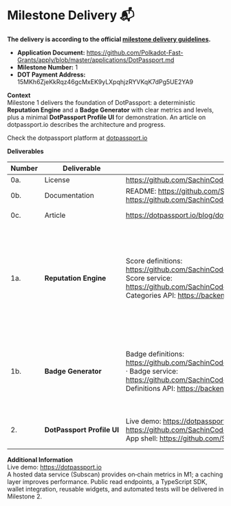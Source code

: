 # Milestone Delivery 📬

**The delivery is according to the official [milestone delivery guidelines](https://github.com/Polkadot-Fast-Grants/delivery/blob/master/delivery-guidelines.md).**  

* **Application Document:** https://github.com/Polkadot-Fast-Grants/apply/blob/master/applications/DotPassport.md  
* **Milestone Number:** 1  
* **DOT Payment Address:** 15MKh6ZjeKkRqz46gcMxEK9yLXpqhjzRYVKqK7dPg5UE2YA9  

**Context**  
Milestone 1 delivers the foundation of DotPassport: a deterministic **Reputation Engine** and a **Badge Generator** with clear metrics and levels, plus a minimal **DotPassport Profile UI** for demonstration.  An article on dotpassport.io describes the architecture and progress.

Check the dotpassport platform at [dotpassport.io](https://dotpassport.io)

**Deliverables**

| Number | Deliverable | Link | Notes |
| --- | --- | --- | --- |
| 0a. | License | https://github.com/SachinCoder1/DotPassport/blob/4467786d12465be1273f2b441ba6d70a32932faf/LICENSE | MIT |
| 0b. | Documentation | README: https://github.com/SachinCoder1/DotPassport/blob/4467786d12465be1273f2b441ba6d70a32932faf/README.md · OpenAPI: https://github.com/SachinCoder1/DotPassport/blob/4467786d12465be1273f2b441ba6d70a32932faf/backend/docs/openapi.yaml | Setup, environment variables, and API endpoints |
| 0c. | Article | https://dotpassport.io/blog/dotpassport-m1 | Milestone 1 overview published on dotpassport.io |
| 1a. | **Reputation Engine** | Score definitions: https://github.com/SachinCoder1/DotPassport/blob/4467786d12465be1273f2b441ba6d70a32932faf/backend/src/service/score/scoreDefinitions.ts · Score service: https://github.com/SachinCoder1/DotPassport/blob/4467786d12465be1273f2b441ba6d70a32932faf/backend/src/service/score/index.ts · Categories API: https://backend.dotpassport.io/api/v1/score/categories | Calculates reputation by summing category scores (longevity, tx count/volume, modules, governance, staking, token diversity, NFTs, extrinsic depth).  Category definitions include reasons, thresholds, and advice—for example, the **Account Longevity** category tiers from “Brand New” to “Veteran”:contentReference[oaicite:0]{index=0} and the **Transaction Count** tiers from “None” to “Transaction Master”:contentReference[oaicite:1]{index=1}.  Full category details are available via the `/score/categories` API. |
| 1b. | **Badge Generator** | Badge definitions: https://github.com/SachinCoder1/DotPassport/blob/4467786d12465be1273f2b441ba6d70a32932faf/backend/src/service/badge/badgeDefinitions.ts · Badge service: https://github.com/SachinCoder1/DotPassport/blob/4467786d12465be1273f2b441ba6d70a32932faf/backend/src/service/badge/index.ts · Definitions API: https://backend.dotpassport.io/api/v1/badge/definitions | Static badge catalog with levels based on metrics (e.g., `extrinsicCount`, `accountAgeDays`, `parachainInteractionCount`).  Badges like **Relay Chain Initiate** and **Polkadot Regular** define criteria and advice for each level:contentReference[oaicite:2]{index=2}.  The badge service fetches user metrics and evaluates badge levels.  Detailed badge metadata is accessible via the `/badge/definitions` API. |
| 2. | **DotPassport Profile UI** | Live demo: https://dotpassport.io · Landing: https://github.com/SachinCoder1/DotPassport/blob/4467786d12465be1273f2b441ba6d70a32932faf/client/src/components/landing/Landing.tsx · App shell: https://github.com/SachinCoder1/DotPassport/blob/4467786d12465be1273f2b441ba6d70a32932faf/client/src/app/app/page.tsx | Minimal front‑end built with Next.js + Tailwind to demonstrate the concept.  A full wallet connect flow, profile page, and widgets will be delivered in the next milestone. |

**Additional Information**  
Live demo: https://dotpassport.io  
A hosted data service (Subscan) provides on‑chain metrics in M1; a caching layer improves performance.  Public read endpoints, a TypeScript SDK, wallet integration, reusable widgets, and automated tests will be delivered in Milestone 2.
